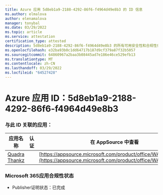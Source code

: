 ```yaml
---
title: Azure 应用 5d8eb1a9-2188-4292-86f6-f4964d49e8b3 的 ID 信息
ms.author: elmalova
author: elenamalova
manager: tonybal
ms.date: 03/29/2022
ms.topic: article
ms.service: attestation
certification_type: attested
description: 5d8eb1a9-2188-4292-86f6-f4964d49e8b3 的所有可用安全性和合规性信息。
ms.openlocfilehash: e32ba93b0c1dd64717b187d9cf379a87f32b5057
ms.sourcegitcommit: 64860967a2baa3b08445ad7e186e46ce529efb13
ms.translationtype: MT
ms.contentlocale: zh-CN
ms.lasthandoff: 03/29/2022
ms.locfileid: "64527428"
---
```

# <a name="azure-app-id-5d8eb1a9-2188-4292-86f6-f4964d49e8b3"></a>Azure 应用 ID：5d8eb1a9-2188-4292-86f6-f4964d49e8b3


### <a name="apps-associated-with-this-id"></a>与此 ID 关联的应用：
| **应用名称** | **认证** | **在 AppSource 中查看** |
|--------------|---------------|-----------------------|
| [Quadra Thankz](../forward/WA200003671.md) |  | [https://appsource.microsoft.com/product/office/WA200003671](https://appsource.microsoft.com/product/office/WA200003671) |

### <a name="microsoft-365-app-compliance-status"></a>Microsoft 365应用合规性状态
- Publisher证明状态：已完成
